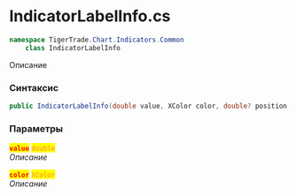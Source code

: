
# IndicatorLabelInfo.cs
```csharp
namespace TigerTrade.Chart.Indicators.Common  
    class IndicatorLabelInfo
```

Описание

### Синтаксис
```csharp
public IndicatorLabelInfo(double value, XColor color, double? position = null)
```

### Параметры  
<mark style="color:red;">**`value`**</mark> <mark style="color:coral;">`double`</mark>  
 *Описание*  
  
<mark style="color:red;">**`color`**</mark> <mark style="color:coral;">`XColor`</mark>  
 *Описание*  
  

                    
                    